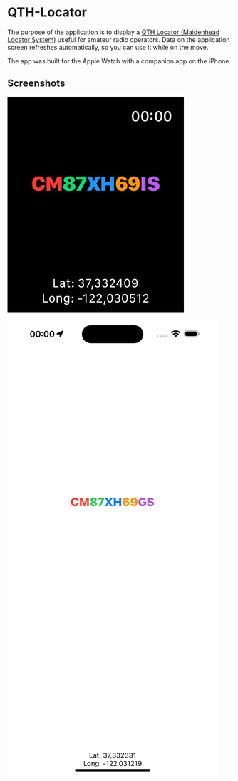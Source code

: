 # QTH-Locator
The purpose of the application is to display a [QTH Locator (Maidenhead Locator System)](https://en.wikipedia.org/wiki/Maidenhead_Locator_System) useful for amateur radio operators. Data on the application screen refreshes automatically, so you can use it while on the move.

The app was built for the Apple Watch with a companion app on the iPhone.

## Screenshots

![Apple Watch Series 9 (45mm)](.github/screenshots/Apple%20Watch%20Series%209%20(45mm).png)

![iPhone 15 Pro Max](.github/screenshots/iPhone%2015%20Pro%20Max.png)
